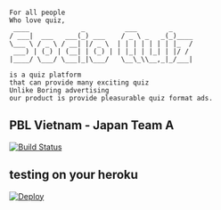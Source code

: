 ```text

For all people
Who love quiz,
 ____             _          ___        _
/ ___|  ___   ___(_) ___    / _ \ _   _(_)____
\___ \ / _ \ / __| |/ _ \  | | | | | | | |_  /
 ___) | (_) | (__| | (_) | | |_| | |_| | |/ /
|____/ \___/ \___|_|\___/   \__\_\\__,_|_/___|
 
is a quiz platform
that can provide many exciting quiz
Unlike Boring advertising
our product is provide pleasurable quiz format ads.

```


## PBL Vietnam - Japan Team A
[![Build Status](https://travis-ci.org/SocioQuiz/socio_quiz.svg?branch=master)](https://travis-ci.org/SocioQuiz/socio_quiz)

## testing on your heroku
[![Deploy](https://www.herokucdn.com/deploy/button.png)](https://heroku.com/deploy)
